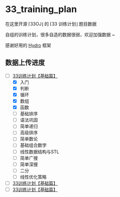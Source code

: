 # 33_training_plan

在这里开源 ⌈33OJ⌋ 的 ⌈33 训练计划⌋ 题目数据

自组的训练计划，很多自造的数据很弱，欢迎加强数据 ~

感谢好用的 [Hydro](https://github.com/hydro-dev/Hydro) 框架 


## 数据上传进度

- [ ] [33训练计划【基础篇】](http://oj.33dai.cn/training/63240d4ea11217d4d6434e08)
  - [x] 入门
  - [x] 判断
  - [x] 循环
  - [x] 数组
  - [x] 函数
  - [ ] 基础排序 
  - [ ] 语法巩固
  - [ ] 简单递归
  - [ ] 高级排序
  - [ ] 简单数论
  - [ ] 基础组合数学
  - [ ] 线性数据结构与STL
  - [ ] 简单广搜
  - [ ] 简单深搜
  - [ ] 二分
  - [ ] 线性优化策略
- [ ] [33训练计划【基础篇】](http://oj.33dai.cn/training/63240d4ea11217d4d6434e08)
- [ ] [33训练计划【基础篇】](http://oj.33dai.cn/training/63240d4ea11217d4d6434e08)
